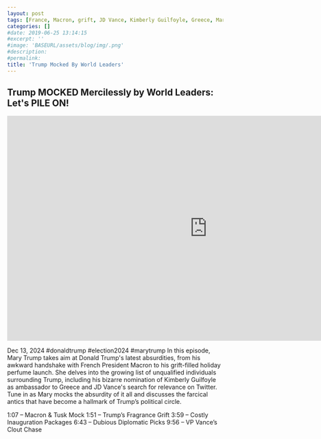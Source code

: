 ```yaml
---
layout: post
tags: [France, Macron, grift, JD Vance, Kimberly Guilfoyle, Greece, Mary Trump Media, politics]
categories: []
#date: 2019-06-25 13:14:15
#excerpt: ''
#image: 'BASEURL/assets/blog/img/.png'
#description:
#permalink:
title: 'Trump Mocked By World Leaders'
---
```



## Trump MOCKED Mercilessly by World Leaders: Let's PILE ON!

<iframe width="932" height="524" src="https://www.youtube.com/embed/JKMxu1RAPbE" title="Trump MOCKED Mercilessly by World Leaders: Let&#39;s PILE ON!" frameborder="0" allow="accelerometer; autoplay; clipboard-write; encrypted-media; gyroscope; picture-in-picture; web-share" referrerpolicy="strict-origin-when-cross-origin" allowfullscreen></iframe>

Dec 13, 2024  #donaldtrump #election2024 #marytrump
In this episode, Mary Trump takes aim at Donald Trump's latest absurdities, from his awkward handshake with French President Macron to his grift-filled holiday perfume launch. She delves into the growing list of unqualified individuals surrounding Trump, including his bizarre nomination of Kimberly Guilfoyle as ambassador to Greece and JD Vance's search for relevance on Twitter. Tune in as Mary mocks the absurdity of it all and discusses the farcical antics that have become a hallmark of Trump’s political circle.

1:07 – Macron & Tusk Mock
1:51 – Trump’s Fragrance Grift
3:59 – Costly Inauguration Packages
6:43 – Dubious Diplomatic Picks
9:56 – VP Vance’s Clout Chase

